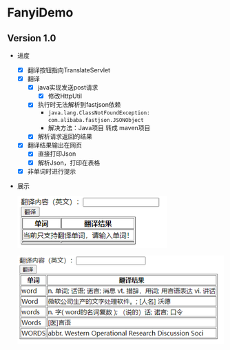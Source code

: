 # FanyiDemo

## Version 1.0
+ 进度
    + [x] 翻译按钮指向TranslateServlet
    + [x] 翻译
        + [x] java实现发送post请求
            + [x] 修改HttpUtil
        + [x] 执行时无法解析到fastjson依赖
            + `java.lang.ClassNotFoundException: com.alibaba.fastjson.JSONObject`
            + 解决方法：Java项目 转成 maven项目
        + [x] 解析请求返回的结果
    + [x] 翻译结果输出在网页
        + [x] 直接打印Json
        + [x] 解析Json，打印在表格
    + [x] 非单词时进行提示

+ 展示

    ![初始界面](img/initial_interface.png)

    ![实例1](img/example1.png)
